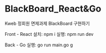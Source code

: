 # BlackBoard_React&Go
Kweb 정회원 면제과제 BlackBoard 구현하기

Front - React
설치: npm i
실행: npm run dev

Back - Go
실행: go run main.go
g